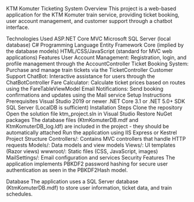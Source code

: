 KTM Komuter Ticketing System
Overview
This project is a web-based application for the KTM Komuter train service, providing ticket booking, user account management, and customer support through a chatbot interface.

Technologies Used
ASP.NET Core MVC
Microsoft SQL Server (local database)
C# Programming Language
Entity Framework Core (implied by the database models)
HTML/CSS/JavaScript (standard for MVC web applications)
Features
User Account Management: Registration, login, and profile management through the AccountController
Ticket Booking System: Purchase and manage train tickets via the TicketController
Customer Support ChatBot: Interactive assistance for users through the ChatBotController
Fare Calculator: Calculate ticket prices based on routes using the FareTableViewModel
Email Notifications: Send booking confirmations and updates using the Mail service
Setup Instructions
Prerequisites
Visual Studio 2019 or newer
.NET Core 3.1 or .NET 5.0+ SDK
SQL Server (LocalDB is sufficient)
Installation Steps
Clone the repository
Open the solution file ktm_project.sln in Visual Studio
Restore NuGet packages
The database files (KtmKomuterDB.mdf and KtmKomuterDB_log.ldf) are included in the project - they should be automatically attached
Run the application using IIS Express or Kestrel
Project Structure
Controllers/: Contains MVC controllers that handle HTTP requests
Models/: Data models and view models
Views/: UI templates (Razor views)
wwwroot/: Static files (CSS, JavaScript, images)
MailSettings/: Email configuration and services
Security Features
The application implements PBKDF2 password hashing for secure user authentication as seen in the PBKDF2Hash model.

Database
The application uses a SQL Server database (KtmKomuterDB.mdf) to store user information, ticket data, and train schedules.
